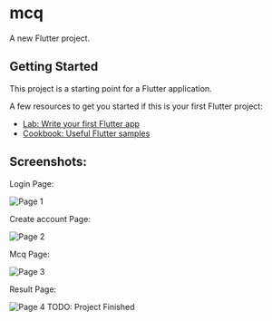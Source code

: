 # mcq

A new Flutter project.

## Getting Started

This project is a starting point for a Flutter application.

A few resources to get you started if this is your first Flutter project:

- [Lab: Write your first Flutter app](https://docs.flutter.dev/get-started/codelab)
- [Cookbook: Useful Flutter samples](https://docs.flutter.dev/cookbook)

## Screenshots:

Login Page:

![Page 1]("https://raw.githubusercontent.com/ChinmayaGit/mcq_web/main/screenshorts/1.jpg")

Create account Page:

![Page 2]("https://raw.githubusercontent.com/ChinmayaGit/mcq_web/main/screenshorts/2.jpg")

Mcq Page:

![Page 3]("https://raw.githubusercontent.com/ChinmayaGit/mcq_web/main/screenshorts/3.jpg")

Result Page:

![Page 4]("https://raw.githubusercontent.com/ChinmayaGit/mcq_web/main/screenshorts/4.jpg")
TODO: Project Finished
